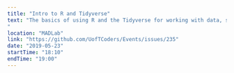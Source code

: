 ```yaml
---
title: "Intro to R and Tidyverse"
text: "The basics of using R and the Tidyverse for working with data, specifically: - Intro to R/navigating RStudio - Intro to Tidyverse - pipe operators - Basic data wrangling with dplyr and tidyr packages
"
location: "MADLab"
link: "https://github.com/UofTCoders/Events/issues/235"
date: "2019-05-23"
startTime: "18:10"
endTime: "19:00"
---
```

